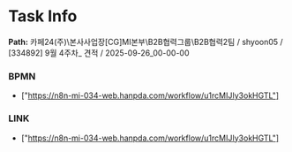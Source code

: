 # Task Info

**Path:** 카페24(주)\본사사업장\[CG]MI본부\B2B협력그룹\B2B협력2팀 / shyoon05 / [334892] 9월 4주차_ 견적 / 2025-09-26_00-00-00

### BPMN
- ["https://n8n-mi-034-web.hanpda.com/workflow/u1rcMIJIy3okHGTL"]

### LINK
- ["https://n8n-mi-034-web.hanpda.com/workflow/u1rcMIJIy3okHGTL"]

